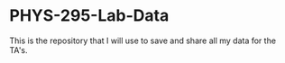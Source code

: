 # PHYS-295-Lab-Data
This is the repository that I will use to save and share all my data for the TA's.
